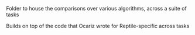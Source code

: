 Folder to house the comparisons over various algorithms, across a suite of tasks

Builds on top of the code that Ocariz wrote for Reptile-specific across tasks
